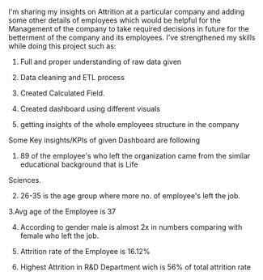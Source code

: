 I'm sharing my insights on Attrition at a particular company and adding some other details of employees which would be helpful for the Management of the company to take required decisions in future for the betterment of the company and its employees. 
I've strengthened my skills while doing this project such as:

1) Full and proper understanding of raw data given

2) Data cleaning and ETL process

3) Created Calculated Field.

4) Created dashboard using different visuals

5) getting insights of the whole employees structure in the company

Some Key insights/KPIs of given Dashboard are following

1. 89 of the employee's who left the organization came from the similar educational background that is Life

Sciences.

2. 26-35 is the age group where more no. of employee's left the job.

3.Avg age of the Employee is 37

4. According to gender male is almost 2x in numbers comparing with female who left the job.

5. Attrition rate of the Employee is 16.12%

6. Highest Attrition in R&D Department wich is 56% of total attrition rate
